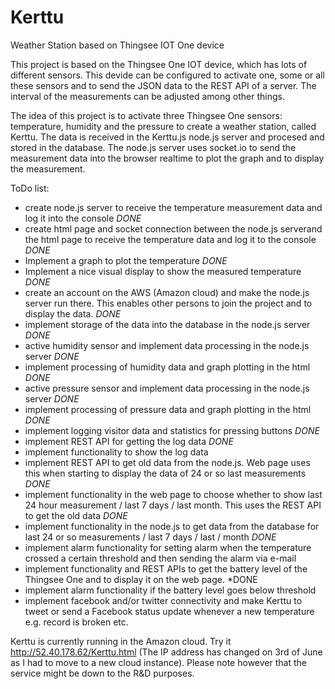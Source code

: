 # Kerttu
Weather Station based on Thingsee IOT One device

This project is based on the Thingsee One IOT device, which has lots of different sensors. This devide can be configured to activate one, some or all these sensors and to send the JSON data to the REST API of a server. The interval of the measurements can be adjusted among other things.

The idea of this project is to activate three Thingsee One sensors: temperature, humidity and the pressure to create a weather station, called Kerttu. The data is received in the Kerttu.js node.js server and procesed and stored in the database. The node.js server uses socket.io to send the measurement data into the browser realtime to plot the graph and to display the measurement.

ToDo list:
- create node.js server to receive the temperature measurement data and log it into the console *DONE*
- create html page and socket connection between the node.js serverand the html page to receive the temperature data and log it to the console *DONE*
- Implement a graph to plot the temperature *DONE*
- Implement a nice visual display to show the measured temperature *DONE*
- create an account on the AWS (Amazon cloud) and make the node.js server run there. This enables other persons to join the project and to display the data. *DONE*
- implement storage of the data into the database in the node.js server *DONE*
- active humidity sensor and implement data processing in the node.js server  *DONE*
- implement processing of humidity data and graph plotting in the html *DONE*
- active pressure sensor and implement data processing in the node.js server *DONE*
- implement processing of pressure data and graph plotting in the html  *DONE*
- implement logging visitor data and statistics for pressing buttons *DONE*
- implement REST API for getting the log data *DONE*
- implement functionality to show the log data
- implement REST API to get old data from the node.js. Web page uses this when starting to display the data of 24 or so last measurements *DONE*
- implement functionality in the web page to choose whether to show last 24 hour measurement / last 7 days / last month. This uses the REST API to get the old data *DONE*
- implement functionality in the node.js to get data from the database for last 24 or so measurements / last 7 days / last / month *DONE*
- implement alarm functionality for setting alarm when the temperature crossed a certain threshold and then sending the alarm via e-mail
- implement functionality and REST APIs to get the battery level of the Thingsee One and to display it on the web page.  *DONE
- implement alarm functionality if the battery level goes below threshold
- implement facebook and/or twitter connectivity and make Kerttu to tweet or send a Facebook status update whenever a new temperature e.g. record is broken etc.

<bold>Kerttu is currently running in the Amazon cloud</bold>. Try it http://52.40.178.62/Kerttu.html (The IP address has 
changed on 3rd of June as I had to move to a new cloud instance). Please note however that the service might be down to the R&D purposes. 
